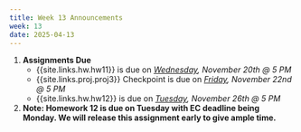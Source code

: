 ```yaml
---
title: Week 13 Announcements
week: 13
date: 2025-04-13
---
```


1. **Assignments Due**
    * {{site.links.hw.hw11}} is due on *<u>Wednesday</u>, November 20th @ 5 PM*
    * {{site.links.proj.proj3}} Checkpoint is due on *<u>Friday</u>, November 22nd @ 5 PM*
    * {{site.links.hw.hw12}} is due on *<u>Tuesday</u>, November 26th @ 5 PM*
2. **Note: Homework 12 is due on Tuesday with EC deadline being Monday. We will release this assignment early to give ample time.**
